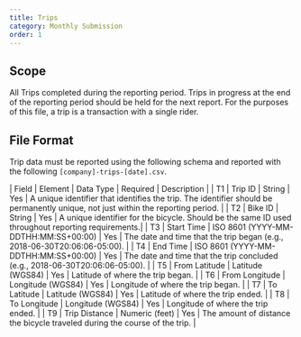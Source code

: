 ```yaml
---
title: Trips
category: Monthly Submission
order: 1
---
```


## Scope

All Trips completed during the reporting period.  Trips in progress at the end of the reporting period should be held for the next report.  For the purposes of this file, a trip is a transaction with a single rider.

## File Format

Trip data must be reported using the following schema and reported with the following `[company]-trips-[date].csv`.

| Field | Element        | Data Type           | Required | Description                                                                                       |
|  T1   | Trip ID        | String              |   Yes    | A unique identifier that identifies the trip. The identifier should be permanently unique, not just within the reporting period.                                                    |
|  T2   | Bike ID        | String              |   Yes    | A unique identifier for the bicycle. Should be the same ID used throughout reporting requirements.|
|  T3   | Start Time     | ISO 8601 (YYYY-MM-DDTHH:MM:SS+00:00) |   Yes    | The date and time that the trip began (e.g., 2018-06-30T20:06:06-05:00). |
|  T4   | End Time       | ISO 8601 (YYYY-MM-DDTHH:MM:SS+00:00) |   Yes    | The date and time that the trip concluded (e.g., 2018-06-30T20:06:06-05:00). |
|  T5   | From Latitude  | Latitude (WGS84)    |   Yes    | Latitude of where the trip began.                                                                 |
|  T6   | From Longitude | Longitude (WGS84)   |   Yes    | Longitude of where the trip began.                                                                |
|  T7   | To Latitude    | Latitude (WGS84)    |   Yes    | Latitude of where the trip ended.                                                                 |
|  T8   | To Longitude   | Longitude (WGS84)   |   Yes    | Longitude of where the trip ended.                                                                |
|  T9   | Trip Distance  | Numeric (feet)      |   Yes    | The amount of distance the bicycle traveled during the course of the trip.                        |



